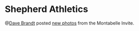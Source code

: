 # Shepherd Athletics

@[Dave Brandt](https://www.facebook.com/dave.brandt.3304) posted [new photos](https://www.facebook.com/media/set/?set=a.10157558604055514.1073742023.760045513&type=3) from the Montabelle Invite.



